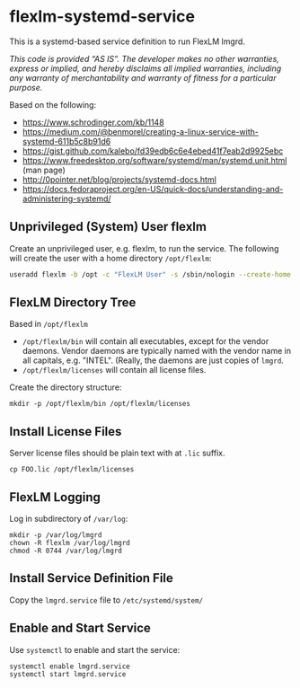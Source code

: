 # flexlm-systemd-service
This is a systemd-based service definition to run FlexLM lmgrd.

_This code is provided “AS IS”. The developer makes no other warranties, express or implied, 
and hereby disclaims all implied warranties, including any warranty of merchantability and 
warranty of fitness for a particular purpose._

Based on the following:
* https://www.schrodinger.com/kb/1148
* https://medium.com/@benmorel/creating-a-linux-service-with-systemd-611b5c8b91d6
* https://gist.github.com/kalebo/fd39edb6c6e4ebed41f7eab2d9925ebc
* https://www.freedesktop.org/software/systemd/man/systemd.unit.html (man page)
* http://0pointer.net/blog/projects/systemd-docs.html
* https://docs.fedoraproject.org/en-US/quick-docs/understanding-and-administering-systemd/

## Unprivileged (System) User flexlm
Create an unprivileged user, e.g. flexlm, to run the service. The following will create the user
with a home directory `/opt/flexlm`:
```bash
useradd flexlm -b /opt -c "FlexLM User" -s /sbin/nologin --create-home --system 
```

## FlexLM Directory Tree
Based in `/opt/flexlm`
* `/opt/flexlm/bin` will contain all executables, except for the vendor daemons. Vendor
daemons are typically named with the vendor name in all capitals, e.g. "INTEL". (Really,
the daemons are just copies of `lmgrd`.
* `/opt/flexlm/licenses` will contain all license files.

Create the directory structure:
```
mkdir -p /opt/flexlm/bin /opt/flexlm/licenses
```

## Install License Files
Server license files should be plain text with at `.lic` suffix.
```
cp FOO.lic /opt/flexlm/licenses
```

## FlexLM Logging
Log in subdirectory of `/var/log`:
```
mkdir -p /var/log/lmgrd
chown -R flexlm /var/log/lmgrd
chmod -R 0744 /var/log/lmgrd
```

## Install Service Definition File
Copy the `lmgrd.service` file to `/etc/systemd/system/`

## Enable and Start Service
Use `systemctl` to enable and start the service:
```
systemctl enable lmgrd.service
systemctl start lmgrd.service
```
